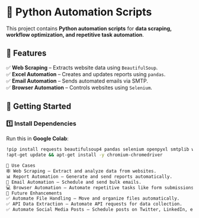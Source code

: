 
# 🚀 Python Automation Scripts

This project contains **Python automation scripts** for **data scraping, workflow optimization, and repetitive task automation**.

## 📌 Features
✅ **Web Scraping** – Extracts website data using `BeautifulSoup`.  
✅ **Excel Automation** – Creates and updates reports using `pandas`.  
✅ **Email Automation** – Sends automated emails via SMTP.  
✅ **Browser Automation** – Controls websites using `Selenium`.  

## 🚀 Getting Started
### 1️⃣ Install Dependencies
Run this in **Google Colab**:
```bash
!pip install requests beautifulsoup4 pandas selenium openpyxl smtplib webdriver-manager
!apt-get update && apt-get install -y chromium-chromedriver

📜 Use Cases
🕸️ Web Scraping – Extract and analyze data from websites.
📊 Report Automation – Generate and send reports automatically.
📧 Email Automation – Schedule and send bulk emails.
💻 Browser Automation – Automate repetitive tasks like form submissions.
📌 Future Enhancements
✅ Automate File Handling – Move and organize files automatically.
✅ API Data Extraction – Automate API requests for data collection.
✅ Automate Social Media Posts – Schedule posts on Twitter, LinkedIn, etc.
